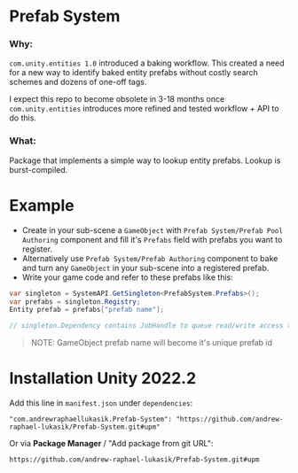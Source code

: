 # Prefab System

### Why:

`com.unity.entities 1.0` introduced a baking workflow. This created a need for a new way to identify baked entity prefabs without costly search schemes and dozens of one-off tags.

I expect this repo to become obsolete in 3-18 months once `com.unity.entities` introduces more refined and tested workflow + API to do this.

### What:

Package that implements a simple way to lookup entity prefabs. Lookup is burst-compiled.

# Example
- Create in your sub-scene a `GameObject` with `Prefab System/Prefab Pool Authoring` component and fill it's `Prefabs` field with prefabs you want to register.
- Alternatively use `Prefab System/Prefab Authoring` component to bake and turn any `GameObject` in your sub-scene into a registered prefab.
- Write your game code and refer to these prefabs like this:
```csharp
var singleton = SystemAPI.GetSingleton<PrefabSystem.Prefabs>();
var prefabs = singleton.Registry;
Entity prefab = prefabs["prefab name"];

// singleton.Dependency contains JobHandle to queue read/write access to singleton.Registry
```
> NOTE: GameObject prefab name will become it's unique prefab id

# Installation Unity 2022.2
Add this line in `manifest.json` under `dependencies`:
```
"com.andrewraphaellukasik.Prefab-System": "https://github.com/andrew-raphael-lukasik/Prefab-System.git#upm"
```
Or via **Package Manager** / "Add package from git URL":
```
https://github.com/andrew-raphael-lukasik/Prefab-System.git#upm
```
